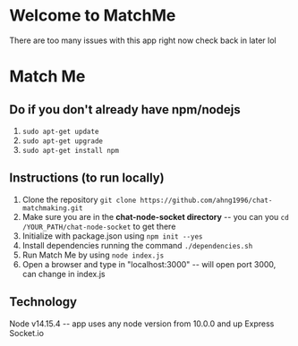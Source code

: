 # Welcome to MatchMe

There are too many issues with this app right now check back in later lol 


# Match Me

## Do if you don't already have npm/nodejs
1. `sudo apt-get update`
2. `sudo apt-get upgrade`
3. `sudo apt-get install npm`

## Instructions (to run locally)
1. Clone the repository ``git clone https://github.com/ahng1996/chat-matchmaking.git``
2. Make sure you are in the **chat-node-socket directory** -- you can you `cd /YOUR_PATH/chat-node-socket` to get there
3. Initialize with package.json using `npm init --yes`
4. Install dependencies running the command `./dependencies.sh`
5. Run Match Me by using `node index.js`
6. Open a browser and type in "localhost:3000" -- will open port 3000, can change in index.js

## Technology
Node v14.15.4 -- app uses any node version from 10.0.0 and up
Express
Socket.io
